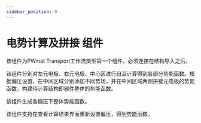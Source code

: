 ```yaml
---
sidebar_position: 0
---
```


# 电势计算及拼接 组件

该组件为PWmat Transport工作流类型第一个组件，必须连接在结构导入之后。

该组件分别对左元电极、右元电极、中心区进行自洽计算得到各部分势能函数。根据偏压设置，在中间区域分别添加不同势场，并在中间区域两侧拼接元电极的势能函数，构建待计算结构即器件整体的势能函数。

该组件生成各偏压下整体势能函数。

该组件支持在查看计算结果界面重新设置偏压，得到势能函数。